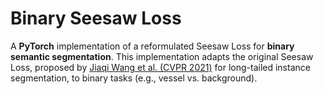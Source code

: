 # Binary Seesaw Loss

A **PyTorch** implementation of a reformulated Seesaw Loss for **binary semantic segmentation**. This implementation adapts the original Seesaw Loss, proposed by [Jiaqi Wang et al. (CVPR 2021)](https://arxiv.org/pdf/2008.10032) for long-tailed instance segmentation, to binary tasks (e.g., vessel vs. background).

